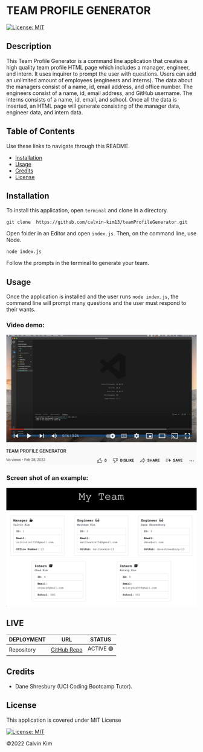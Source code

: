 # TEAM PROFILE GENERATOR
[![License: MIT](https://img.shields.io/badge/License-MIT-blue.svg)](https://opensource.org/licenses/MIT)

## Description

This Team Profile Generator is a command line application that creates a high quality team profile HTML page which includes a manager, engineer, and intern. It uses inquirer to prompt the user with questions. Users can add an unlimited amount of employees (engineers and interns). The data about the managers consist of a name, id, email address, and office number. The engineers consist of a name, id, email address, and GitHub username. The interns consists of a name, id, email, and school. Once all the data is inserted, an HTML page will generate consisting of the manager data, engineer data, and intern data.

## Table of Contents

Use these links to navigate through this README.

- [Installation](#installation)
- [Usage](#usage)
- [Credits](#credits)
- [License](#license)

## Installation

To install this application, open `terminal` and clone in a directory.
 
    git clone  https://github.com/calvin-kim13/teamProfileGenerator.git

Open folder in an Editor and open `index.js`. Then, on the command line, use Node.

	node index.js

Follow the prompts in the terminal to generate your team.

## Usage

Once the application is installed and the user runs `node index.js`, the command line will prompt many questions and the user must respond to their wants.

### Video demo:
[![README.md Generator](/dist/video-screenshot.png)](https://www.youtube.com/watch?v=CPzJxDLYQ5A&list=PLPdVLNElkLqdkJ6MO1l6FyNAu1lVDLa_Y&index=2)

### Screen shot of an example:
![Alt text](/dist/myTeam.png?raw=true "Optional Title")

## LIVE
| DEPLOYMENT | URL | STATUS |
| ---------- | --- | ------ |
| Repository  | [GitHub Repo](https://github.com/calvin-kim13/teamProfileGenerator ) |  ACTIVE 🟢   |
    
## Credits

- Dane Shresbury (UCI Coding Bootcamp Tutor).

## License

This application is covered under MIT License    

[![License: MIT](https://img.shields.io/badge/License-MIT-blue.svg)](https://opensource.org/licenses/MIT)

©2022 Calvin Kim


